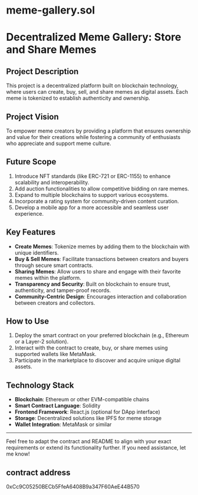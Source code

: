 # meme-gallery.sol
# Decentralized Meme Gallery: Store and Share Memes

## Project Description
This project is a decentralized platform built on blockchain technology, where users can create, buy, sell, and share memes as digital assets. Each meme is tokenized to establish authenticity and ownership.

## Project Vision
To empower meme creators by providing a platform that ensures ownership and value for their creations while fostering a community of enthusiasts who appreciate and support meme culture.

## Future Scope
1. Introduce NFT standards (like ERC-721 or ERC-1155) to enhance scalability and interoperability.
2. Add auction functionalities to allow competitive bidding on rare memes.
3. Expand to multiple blockchains to support various ecosystems.
4. Incorporate a rating system for community-driven content curation.
5. Develop a mobile app for a more accessible and seamless user experience.

## Key Features
- **Create Memes**: Tokenize memes by adding them to the blockchain with unique identifiers.
- **Buy & Sell Memes**: Facilitate transactions between creators and buyers through secure smart contracts.
- **Sharing Memes**: Allow users to share and engage with their favorite memes within the platform.
- **Transparency and Security**: Built on blockchain to ensure trust, authenticity, and tamper-proof records.
- **Community-Centric Design**: Encourages interaction and collaboration between creators and collectors.

## How to Use
1. Deploy the smart contract on your preferred blockchain (e.g., Ethereum or a Layer-2 solution).
2. Interact with the contract to create, buy, or share memes using supported wallets like MetaMask.
3. Participate in the marketplace to discover and acquire unique digital assets.

## Technology Stack
- **Blockchain**: Ethereum or other EVM-compatible chains
- **Smart Contract Language**: Solidity
- **Frontend Framework**: React.js (optional for DApp interface)
- **Storage**: Decentralized solutions like IPFS for meme storage
- **Wallet Integration**: MetaMask or similar

---

Feel free to adapt the contract and README to align with your exact requirements or extend its functionality further. If you need assistance, let me know!
## contract address 
0xCc9C05250BECb5FfeA6408B9a347F60AeE44B570
